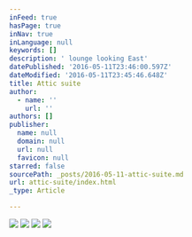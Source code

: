 ```yaml
---
inFeed: true
hasPage: true
inNav: true
inLanguage: null
keywords: []
description: ' lounge looking East'
datePublished: '2016-05-11T23:46:00.597Z'
dateModified: '2016-05-11T23:45:46.648Z'
title: Attic suite
author:
  - name: ''
    url: ''
authors: []
publisher:
  name: null
  domain: null
  url: null
  favicon: null
starred: false
sourcePath: _posts/2016-05-11-attic-suite.md
url: attic-suite/index.html
_type: Article

---
```

![](https://the-grid-user-content.s3-us-west-2.amazonaws.com/d115d259-899f-42ab-868c-3b3ddec8b5c8.jpg)
![](https://the-grid-user-content.s3-us-west-2.amazonaws.com/dd2b8dbb-3e03-4211-80cf-b0b90058873b.jpg)
![](https://the-grid-user-content.s3-us-west-2.amazonaws.com/f97e1467-c318-4ea4-9730-97d390044d2a.jpg)
![](https://the-grid-user-content.s3-us-west-2.amazonaws.com/91a8348a-08b3-44ee-86f9-6ced1dbcad8b.jpg)